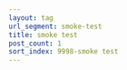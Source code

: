 ```yaml
---
layout: tag
url_segment: smoke-test
title: smoke test
post_count: 1
sort_index: 9998-smoke test
---
```

